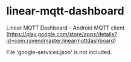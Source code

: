 # linear-mqtt-dashboard
Linear MQTT Dashboard - Android MQTT client (https://play.google.com/store/apps/details?id=com.ravendmaster.linearmqttdashboard)

File 'google-services.json'  is not included.
